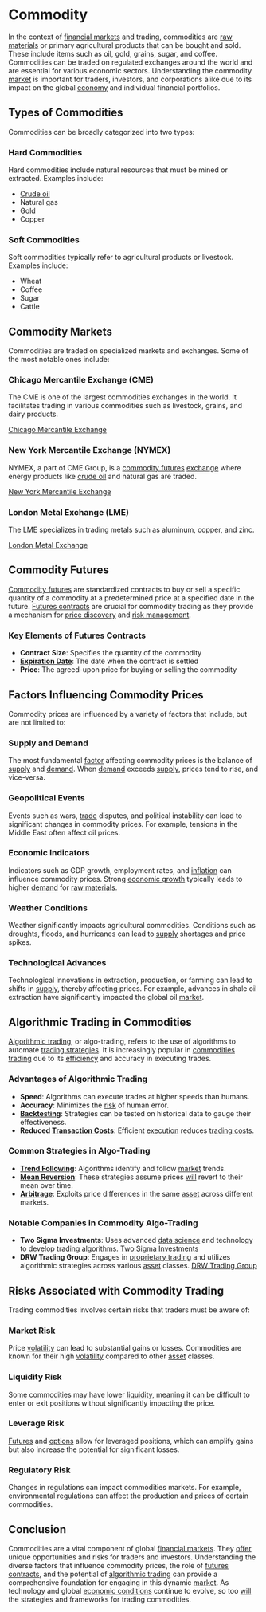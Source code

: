 # Commodity

In the context of [financial markets](../f/financial_market.md) and trading, commodities are [raw materials](../r/raw_materials.md) or primary agricultural products that can be bought and sold. These include items such as oil, gold, grains, sugar, and coffee. Commodities can be traded on regulated exchanges around the world and are essential for various economic sectors. Understanding the commodity [market](../m/market.md) is important for traders, investors, and corporations alike due to its impact on the global [economy](../e/economy.md) and individual financial portfolios.

## Types of Commodities

Commodities can be broadly categorized into two types:

### Hard Commodities
Hard commodities include natural resources that must be mined or extracted. Examples include:
- [Crude oil](../c/crude_oil.md)
- Natural gas
- Gold
- Copper

### Soft Commodities
Soft commodities typically refer to agricultural products or livestock. Examples include:
- Wheat
- Coffee
- Sugar
- Cattle

## Commodity Markets

Commodities are traded on specialized markets and exchanges. Some of the most notable ones include:

### Chicago Mercantile Exchange (CME)
The CME is one of the largest commodities exchanges in the world. It facilitates trading in various commodities such as livestock, grains, and dairy products.

[Chicago Mercantile Exchange](https://www.cmegroup.com/)

### New York Mercantile Exchange (NYMEX)
NYMEX, a part of CME Group, is a [commodity futures](../c/commodity_futures.md) [exchange](../e/exchange.md) where energy products like [crude oil](../c/crude_oil.md) and natural gas are traded.

[New York Mercantile Exchange](https://www.cmegroup.com/company/nymex.html)

### London Metal Exchange (LME)
The LME specializes in trading metals such as aluminum, copper, and zinc.

[London Metal Exchange](https://www.lme.com/)

## Commodity Futures

[Commodity futures](../c/commodity_futures.md) are standardized contracts to buy or sell a specific quantity of a commodity at a predetermined price at a specified date in the future. [Futures contracts](../f/futures_contracts.md) are crucial for commodity trading as they provide a mechanism for [price discovery](../p/price_discovery.md) and [risk management](../r/risk_management.md).

### Key Elements of Futures Contracts
- **Contract Size**: Specifies the quantity of the commodity 
- **[Expiration Date](../e/expiration_date.md)**: The date when the contract is settled
- **Price**: The agreed-upon price for buying or selling the commodity

## Factors Influencing Commodity Prices

Commodity prices are influenced by a variety of factors that include, but are not limited to:

### Supply and Demand
The most fundamental [factor](../f/factor.md) affecting commodity prices is the balance of [supply](../s/supply.md) and [demand](../d/demand.md). When [demand](../d/demand.md) exceeds [supply](../s/supply.md), prices tend to rise, and vice-versa.

### Geopolitical Events
Events such as wars, [trade](../t/trade.md) disputes, and political instability can lead to significant changes in commodity prices. For example, tensions in the Middle East often affect oil prices.

### Economic Indicators
Indicators such as GDP growth, employment rates, and [inflation](../i/inflation.md) can influence commodity prices. Strong [economic growth](../e/economic_growth.md) typically leads to higher [demand](../d/demand.md) for [raw materials](../r/raw_materials.md).

### Weather Conditions
Weather significantly impacts agricultural commodities. Conditions such as droughts, floods, and hurricanes can lead to [supply](../s/supply.md) shortages and price spikes.

### Technological Advances
Technological innovations in extraction, production, or farming can lead to shifts in [supply](../s/supply.md), thereby affecting prices. For example, advances in shale oil extraction have significantly impacted the global oil [market](../m/market.md).

## Algorithmic Trading in Commodities

[Algorithmic trading](../a/accountability.md), or algo-trading, refers to the use of algorithms to automate [trading strategies](../t/trading_strategies.md). It is increasingly popular in [commodities trading](../c/commodities_trading.md) due to its [efficiency](../e/efficiency.md) and accuracy in executing trades.

### Advantages of Algorithmic Trading
- **Speed**: Algorithms can execute trades at higher speeds than humans.
- **Accuracy**: Minimizes the [risk](../r/risk.md) of human error.
- **[Backtesting](../b/backtesting.md)**: Strategies can be tested on historical data to gauge their effectiveness.
- **Reduced [Transaction Costs](../t/transaction_costs.md)**: Efficient [execution](../e/execution.md) reduces [trading costs](../t/trading_costs.md).

### Common Strategies in Algo-Trading
- **[Trend Following](../t/trend_following.md)**: Algorithms identify and follow [market](../m/market.md) trends.
- **[Mean Reversion](../m/mean_reversion.md)**: These strategies assume prices [will](../w/will.md) revert to their mean over time.
- **[Arbitrage](../a/arbitrage.md)**: Exploits price differences in the same [asset](../a/asset.md) across different markets.

### Notable Companies in Commodity Algo-Trading
- **Two Sigma Investments**: Uses advanced [data science](../d/data_science_in_trading.md) and technology to develop [trading algorithms](../t/trading_algorithms.md).
  [Two Sigma Investments](https://www.twosigma.com/)
- **DRW Trading Group**: Engages in [proprietary trading](../p/proprietary_trading.md) and utilizes algorithmic strategies across various [asset](../a/asset.md) classes.
  [DRW Trading Group](https://drw.com/)

## Risks Associated with Commodity Trading

Trading commodities involves certain risks that traders must be aware of:

### Market Risk
Price [volatility](../v/volatility.md) can lead to substantial gains or losses. Commodities are known for their high [volatility](../v/volatility.md) compared to other [asset](../a/asset.md) classes.

### Liquidity Risk
Some commodities may have lower [liquidity](../l/liquidity.md), meaning it can be difficult to enter or exit positions without significantly impacting the price.

### Leverage Risk
[Futures](../f/futures.md) and [options](../o/options.md) allow for leveraged positions, which can amplify gains but also increase the potential for significant losses.

### Regulatory Risk
Changes in regulations can impact commodities markets. For example, environmental regulations can affect the production and prices of certain commodities.

## Conclusion

Commodities are a vital component of global [financial markets](../f/financial_market.md). They [offer](../o/offer.md) unique opportunities and risks for traders and investors. Understanding the diverse factors that influence commodity prices, the role of [futures contracts](../f/futures_contracts.md), and the potential of [algorithmic trading](../a/accountability.md) can provide a comprehensive foundation for engaging in this dynamic [market](../m/market.md). As technology and global [economic conditions](../e/economic_conditions.md) continue to evolve, so too [will](../w/will.md) the strategies and frameworks for trading commodities.